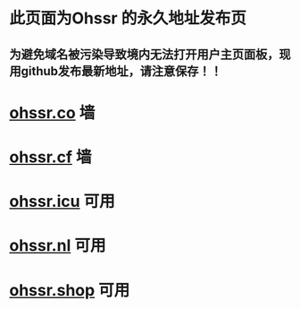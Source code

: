 # 此页面为Ohssr 的永久地址发布页  
##  为避免域名被污染导致境内无法打开用户主页面板，现用github发布最新地址，请注意保存！！  
# [ohssr.co](https://ohssr.co) 墙
# [ohssr.cf](https://ohssr.cf)  墙
# [ohssr.icu](http://ohssr.icu)  可用
# [ohssr.nl](https://ohssr.nl)  可用
# [ohssr.shop](https://ohssr.shop)  可用
